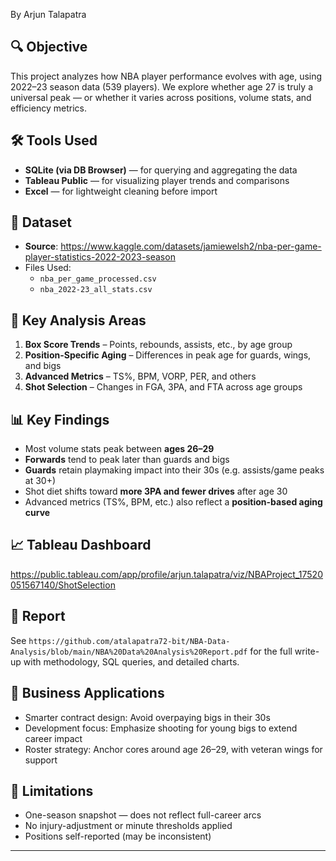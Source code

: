 By Arjun Talapatra

## 🔍 Objective

This project analyzes how NBA player performance evolves with age, using 2022–23 season data (539 players). We explore whether age 27 is truly a universal peak — or whether it varies across positions, volume stats, and efficiency metrics.

## 🛠️ Tools Used

- **SQLite (via DB Browser)** — for querying and aggregating the data
- **Tableau Public** — for visualizing player trends and comparisons
- **Excel** — for lightweight cleaning before import

## 📁 Dataset

- **Source**: https://www.kaggle.com/datasets/jamiewelsh2/nba-per-game-player-statistics-2022-2023-season
- Files Used:
  - `nba_per_game_processed.csv`
  - `nba_2022-23_all_stats.csv`

## 🧠 Key Analysis Areas

1. **Box Score Trends** – Points, rebounds, assists, etc., by age group
2. **Position-Specific Aging** – Differences in peak age for guards, wings, and bigs
3. **Advanced Metrics** – TS%, BPM, VORP, PER, and others
4. **Shot Selection** – Changes in FGA, 3PA, and FTA across age groups

## 📊 Key Findings

- Most volume stats peak between **ages 26–29**
- **Forwards** tend to peak later than guards and bigs
- **Guards** retain playmaking impact into their 30s (e.g. assists/game peaks at 30+)
- Shot diet shifts toward **more 3PA and fewer drives** after age 30
- Advanced metrics (TS%, BPM, etc.) also reflect a **position-based aging curve**

## 📈 Tableau Dashboard

https://public.tableau.com/app/profile/arjun.talapatra/viz/NBAProject_17520051567140/ShotSelection

## 📄 Report

See `https://github.com/atalapatra72-bit/NBA-Data-Analysis/blob/main/NBA%20Data%20Analysis%20Report.pdf` for the full write-up with methodology, SQL queries, and detailed charts.

## 🚀 Business Applications

- Smarter contract design: Avoid overpaying bigs in their 30s
- Development focus: Emphasize shooting for young bigs to extend career impact
- Roster strategy: Anchor cores around age 26–29, with veteran wings for support

## 🧪 Limitations

- One-season snapshot — does not reflect full-career arcs
- No injury-adjustment or minute thresholds applied
- Positions self-reported (may be inconsistent)

---

